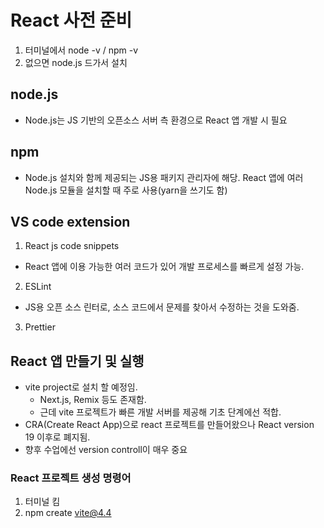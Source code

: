 # React 사전 준비
1. 터미널에서 node -v / npm -v
2. 없으면 node.js 드가서 설치

## node.js
- Node.js는 JS 기반의 오픈소스 서버 측 환경으로 React 앱 개발 시 필요
## npm
- Node.js 설치와 함께 제공되는 JS용 패키지 관리자에 해당. React 앱에 여러 Node.js 모듈을 설치할 때 주로 사용(yarn을 쓰기도 함)
## VS code extension
1. React js code snippets
  - React 앱에 이용 가능한 여러 코드가 있어 개발 프로세스를 빠르게 설정 가능.
2. ESLint
  - JS용 오픈 소스 린터로, 소스 코드에서 문제를 찾아서 수정하는 것을 도와줌.
3. Prettier
## React 앱 만들기 및 실행
- vite project로 설치 할 예정임.
  - Next.js, Remix 등도 존재함.
  - 근데 vite 프로젝트가 빠른 개발 서버를 제공해 기초 단계에선 적합.
- CRA(Create React App)으로 react 프로젝트를 만들어왔으나 React version 19 이후로 폐지됨.
- 향후 수업에선 version controll이 매우 중요

### React 프로젝트 생성 명령어
1. 터미널 킴
2. npm create vite@4.4